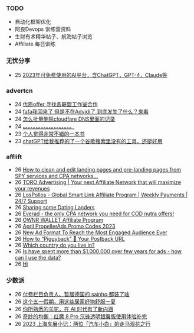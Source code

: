 ### TODO
-  自动化框架优化
-  阿良Devops 训练营资料
-  生财有术精华帖子、航海帖子浏览
-  Affiliate 每日训练

### 无忧分享
<!-- ruyo:START -->
-  25 [2023年可免费使用的AI平台，含ChatGPT，GPT-4，Claude等](https://51.ruyo.net/18350.html)<!-- ruyo:END -->

### advertcn
<!-- advertcn:START -->
-  24 [优质offer 寻找各联盟工作室合作](https://www.advertcn.com/forum.php?mod=viewthread&tid=110068)
-  24 [fafa我回来了 但是不在Advidi了 到底发生了什么？来看](https://www.advertcn.com/forum.php?mod=viewthread&tid=110066)
-  24 [怎么批量删除cloudfare DNS里面的记录](https://www.advertcn.com/forum.php?mod=viewthread&tid=110061)
-  24 [。。。。。。。。。。。。。。。。。。。](https://www.advertcn.com/forum.php?mod=viewthread&tid=110058)
-  23 [个人觉得非常不错的一本书](https://www.advertcn.com/forum.php?mod=viewthread&tid=110054)
-  23 [chatGPT给我推荐的了一个谷歌搜索里没有的工具，还挺好用](https://www.advertcn.com/forum.php?mod=viewthread&tid=110053)<!-- advertcn:END -->

### afflift
<!-- afflift:START -->
-  26 [How to clean and edit landing pages and pre-landing pages from SPY services and CPA networks...](https://afflift.com/f/threads/how-to-clean-and-edit-landing-pages-and-pre-landing-pages-from-spy-services-and-cpa-networks.10822/)
-  26 [TORO Advertising | Your next Affiliate Network that will maximize your revenues](https://afflift.com/f/threads/toro-advertising-your-next-affiliate-network-that-will-maximize-your-revenues.7746/)
-  26 [LosPollos - Global Smart Link Affiliate Program | Weekly Payments | 24/7 Support](https://afflift.com/f/threads/lospollos-global-smart-link-affiliate-program-weekly-payments-24-7-support.1702/)
-  26 [Sharing some Dating Landers](https://afflift.com/f/threads/sharing-some-dating-landers.10208/)
-  26 [Everad - the only CPA network you need for COD nutra offers!](https://afflift.com/f/threads/everad-the-only-cpa-network-you-need-for-cod-nutra-offers.7700/)
-  26 [OWNR WALLET Affiliate Program](https://afflift.com/f/threads/ownr-wallet-affiliate-program.9733/)
-  26 [April PropellerAds Promo Codes 2023](https://afflift.com/f/threads/april-propellerads-promo-codes-2023.10657/)
-  26 [New Ad Format To Reach the Most Engaged Audience Ever](https://afflift.com/f/threads/new-ad-format-to-reach-the-most-engaged-audience-ever.10806/)
-  26 [How to “Piggyback” 🐷 Your Postback URL](https://afflift.com/f/threads/how-to-%E2%80%9Cpiggyback%E2%80%9D-%F0%9F%90%B7-your-postback-url.9986/)
-  26 [Which country do you live in?](https://afflift.com/f/threads/which-country-do-you-live-in.65/)
-  26 [Is have spent more than $1,000,000 over few years for ads - how can I use the data?](https://afflift.com/f/threads/is-have-spent-more-than-1-000-000-over-few-years-for-ads-how-can-i-use-the-data.10792/)
-  26 [Hi](https://afflift.com/f/threads/hi.10752/)<!-- afflift:END -->

### 少数派
<!-- sspai:START -->
-  26 [付费栏目负责人、暂居德国的 sainho 都装了啥](https://sspai.com/prime/story/zhuanglesha-sainho)
-  26 [这个五一假期，用这些居家好物舒服一夏](https://sspai.com/post/79455)
-  26 [你所熟悉的羊驼，在 AI 时代有了新内涵](https://sspai.com/post/79443)
-  26 [奇妙的均衡：红魔 8 Pro 氘锋透明银翼版使用体验补完](https://sspai.com/post/79465)
-  26 [2023 上海车展小记：两位「汽车小白」的走马观花之行](https://sspai.com/post/79462)<!-- sspai:END -->
